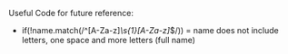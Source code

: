 Useful Code for future reference:

- if(!name.match(/^[A-Za-z]*\s{1}[A-Za-z]*$/)) = name does not include letters, one space and more letters (full name)